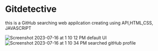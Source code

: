 # Gitdetective
this is a GitHub searching web appilcation creating using API,HTML,CSS, JAVASCRIPT

![Screenshot 2023-07-16 at 1 10 12 PM](https://github.com/ayush167sahu/Gitdetective/assets/114184134/6065cd11-b3a7-4413-a82f-8d9dd34f0253)
default UI
![Screenshot 2023-07-16 at 1 10 34 PM](https://github.com/ayush167sahu/Gitdetective/assets/114184134/7e28ea74-e878-40e0-ad09-b75dbb98d2ff)
searched gitHub profile
